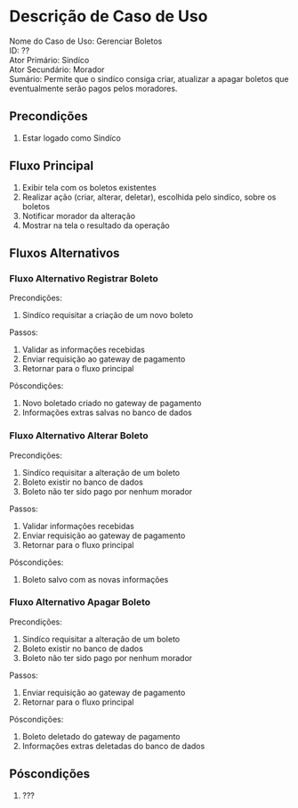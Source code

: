 # Descrição de Caso de Uso

Nome do Caso de Uso: Gerenciar Boletos \
ID: ?? \
Ator Primário: Sindíco \
Ator Secundário: Morador \
Sumário: Permite que o sindíco consiga criar, atualizar a apagar boletos que eventualmente serão pagos pelos moradores.

## Precondições

1. Estar logado como Sindíco

## Fluxo Principal

1. Exibir tela com os boletos existentes
2. Realizar ação (criar, alterar, deletar), escolhida pelo sindíco, sobre os boletos
3. Notificar morador da alteração
4. Mostrar na tela o resultado da operação

## Fluxos Alternativos

### Fluxo Alternativo Registrar Boleto

Precondições:

1. Sindíco requisitar a criação de um novo boleto

Passos:

1. Validar as informações recebidas
2. Enviar requisição ao gateway de pagamento
3. Retornar para o fluxo principal

Póscondições:

1. Novo boletado criado no gateway de pagamento
2. Informações extras salvas no banco de dados

### Fluxo Alternativo Alterar Boleto

Precondições:

1. Sindíco requisitar a alteração de um boleto
2. Boleto existir no banco de dados
3. Boleto não ter sido pago por nenhum morador

Passos:

1. Validar informações recebidas
2. Enviar requisição ao gateway de pagamento
3. Retornar para o fluxo principal

Póscondições:

1. Boleto salvo com as novas informações

### Fluxo Alternativo Apagar Boleto

Precondições:

1. Sindíco requisitar a alteração de um boleto
2. Boleto existir no banco de dados
3. Boleto não ter sido pago por nenhum morador

Passos:

1. Enviar requisição ao gateway de pagamento
2. Retornar para o fluxo principal

Póscondições:

1. Boleto deletado do gateway de pagamento
2. Informações extras deletadas do banco de dados

## Póscondições

1. ???